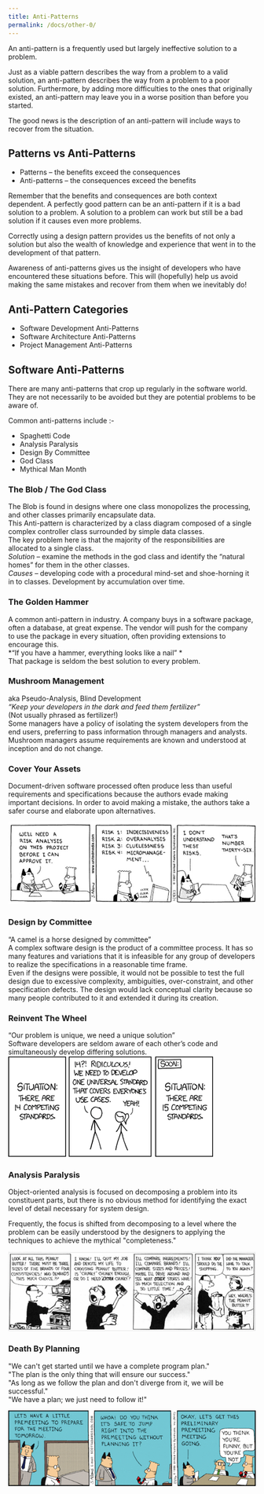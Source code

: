 ```yaml
---
title: Anti-Patterns
permalink: /docs/other-0/
---
```


An anti-pattern is a frequently used but largely ineffective solution to a problem.   

Just as a viable pattern describes the way from a problem to a valid solution, an anti-pattern describes the way from a problem to a poor solution. Furthermore, by adding more difficulties to the ones that originally existed, an anti-pattern may leave you in a worse position than before you started.  

The good news is the description of an anti-pattern will include ways to recover from the situation.  

## Patterns vs Anti-Patterns

* Patterns – the benefits exceed the consequences  
* Anti-patterns – the consequences exceed the benefits

Remember that the benefits and consequences are both context dependent. A perfectly good pattern can be an anti-pattern if it is a bad solution to a problem. A solution to a problem can work but still be a bad solution if it causes even more problems.  

Correctly using a design pattern provides us the benefits of not only a solution but also the wealth of knowledge and experience that went in to the development of that pattern.  

Awareness of anti-patterns gives us the insight of developers who have encountered these situations before. This will (hopefully) help us avoid making the same mistakes and recover from them when we inevitably do!  

## Anti-Pattern Categories
* Software Development Anti-Patterns
* Software Architecture Anti-Patterns
* Project Management Anti-Patterns

## Software Anti-Patterns

There are many anti-patterns that crop up regularly in the software world. They are not necessarily to be avoided but they are potential problems to be aware of.  

Common anti-patterns include :- 
* Spaghetti Code
* Analysis Paralysis
* Design By Committee
* God Class
* Mythical Man Month

### The Blob / The God Class

The Blob is found in designs where one class monopolizes the processing, and other classes primarily encapsulate data.   
This Anti-pattern is characterized by a class diagram composed of a single complex controller class surrounded by simple data classes.  
The key problem here is that the majority of the responsibilities are allocated to a single class.  
*Solution* – examine the methods in the god class and identify the “natural homes” for them in the other classes.  
*Causes* – developing code with a procedural mind-set and shoe-horning it in to classes. Development by accumulation over time.  


### The Golden Hammer

A common anti-pattern in industry. A company buys in a software package, often a database, at great expense. The vendor will push for the company to use the package in every situation, often providing extensions to encourage this.  
*“If you have a hammer, everything looks like a nail” *  
That package is seldom the best solution to every problem.  

### Mushroom Management

aka Pseudo-Analysis, Blind Development  
*“Keep your developers in the dark and feed them fertilizer”*  
(Not usually phrased as fertilizer!)  
Some managers have a policy of isolating the system developers from the end users, preferring to pass information through managers and analysts. Mushroom managers assume requirements are known and understood at inception and do not change.     

### Cover Your Assets
 
Document-driven software processed often produce less than useful requirements and specifications because the authors evade making important decisions. In order to avoid making a mistake, the authors take a safer course and elaborate upon alternatives.  

<img src="/assets/img/other/coverass.jpg" alt="Dilbert">

### Design by Committee

“A camel is a horse designed by committee”  
A complex software design is the product of a committee process. It has so many features and variations that it is infeasible for any group of developers to realize the specifications in a reasonable time frame.  
Even if the designs were possible, it would not be possible to test the full design due to excessive complexity, ambiguities, over-constraint, and other specification defects. The design would lack conceptual clarity because so many people contributed to it and extended it during its creation.   

### Reinvent The Wheel

“Our problem is unique, we need a unique solution”  
Software developers are seldom aware of each other’s code and simultaneously develop differing solutions.  
<img src="/assets/img/other/reinvent.png" alt="Reinvent The Wheel">

### Analysis Paralysis

Object-oriented analysis is focused on decomposing a problem into its constituent parts, but there is no obvious method for identifying the exact level of detail necessary for system design.   

Frequently, the focus is shifted from decomposing to a level where the problem can be easily understood by the designers to applying the techniques to achieve the mythical "completeness."  

<img src="/assets/img/other/analysisparalysis.png" alt="Analysis Paralysis">

### Death By Planning

"We can't get started until we have a complete program plan."  
"The plan is the only thing that will ensure our success."  
"As long as we follow the plan and don't diverge from it, we will be successful."  
"We have a plan; we just need to follow it!"  

<img src="/assets/img/other/deathbyplanning.png" alt="eath By Planning">

